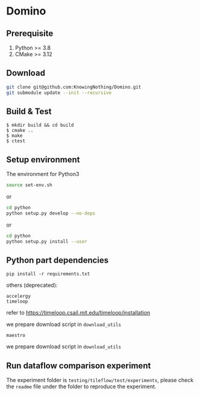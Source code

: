 # Domino

## Prerequisite
1. Python >= 3.8
2. CMake >= 3.12

## Download
```sh
git clone git@github.com:KnowingNothing/Domino.git
git submodule update --init --recursive
```

## Build & Test

```shell
$ mkdir build && cd build
$ cmake ..
$ make
$ ctest
```

## Setup environment
The environment for Python3
```sh
source set-env.sh
```
or
```sh
cd python
python setup.py develop --no-deps
```
or
```sh
cd python
python setup.py install --user
```

## Python part dependencies

```
pip install -r requirements.txt
```

others (deprecated):

```
accelergy
timeloop
```
refer to https://timeloop.csail.mit.edu/timeloop/installation

we prepare download script in `download_utils`

```
maestro
```

we prepare download script in `download_utils`

## Run dataflow comparison experiment

The experiment folder is `testing/tileflow/test/experiments`, please check the `readme` file under the folder to reproduce the experiment.

